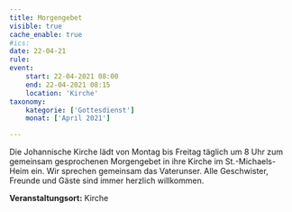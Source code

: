 ```yaml
---
title: Morgengebet
visible: true
cache_enable: true
#ics: 
date: 22-04-21
rule: 
event:
	start: 22-04-2021 08:00
	end: 22-04-2021 08:15
	location: 'Kirche'
taxonomy:
	kategorie: ['Gottesdienst']
	monat: ['April 2021']

---
```

Die Johannische Kirche lädt von Montag bis Freitag täglich um 8 Uhr zum gemeinsam gesprochenen Morgengebet in ihre Kirche im St.-Michaels-Heim ein. Wir sprechen gemeinsam das Vaterunser. Alle Geschwister, Freunde und Gäste sind immer herzlich willkommen.



**Veranstaltungsort:** Kirche

